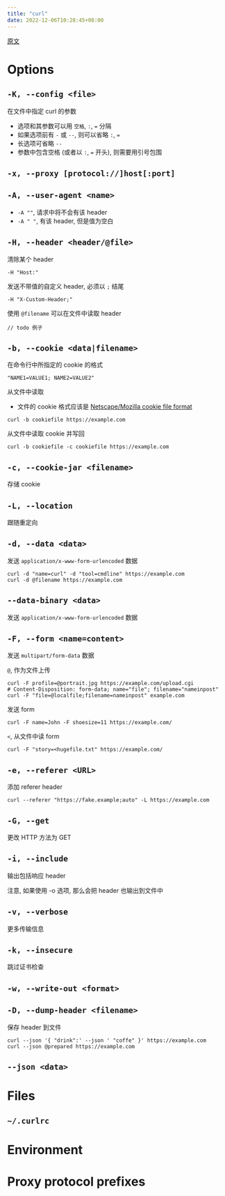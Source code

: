 ```yaml
---
title: "curl"
date: 2022-12-06T10:28:45+08:00
---
```


[原文](https://curl.se/docs/manpage.html)

# Options

## `-K, --config <file>`

在文件中指定 curl 的参数

- 选项和其参数可以用 `空格`, `:`, `=` 分隔
- 如果选项前有 `-` 或 `--`, 则可以省略 `:`, `=`
- 长选项可省略 `--`
- 参数中包含空格 (或者以 `:`, `=` 开头), 则需要用引号包围

## `-x, --proxy [protocol://]host[:port]`

## `-A, --user-agent <name>`

- `-A ""`, 请求中将不会有该 header
- `-A " "`, 有该 header, 但是值为空白

## `-H, --header <header/@file>`

清除某个 header
```
-H "Host:"
```

发送不带值的自定义 header, 必须以 `;` 结尾
```
-H "X-Custom-Header;"
```

使用 `@filename` 可以在文件中读取 header
```
// todo 例子
```

## `-b, --cookie <data|filename>`

在命令行中所指定的 cookie 的格式
```
"NAME1=VALUE1; NAME2=VALUE2"
```

从文件中读取
- 文件的 cookie 格式应该是 [Netscape/Mozilla cookie file format](https://everything.curl.dev/http/cookies/fileformat)
```shell
curl -b cookiefile https://example.com
```

从文件中读取 cookie 并写回
```shell
curl -b cookiefile -c cookiefile https://example.com
```

## `-c, --cookie-jar <filename>`

存储 cookie



## `-L, --location`

跟随重定向



## `-d, --data <data>`

发送 `application/x-www-form-urlencoded` 数据
```shell
curl -d "name=curl" -d "tool=cmdline" https://example.com
curl -d @filename https://example.com
```

## `--data-binary <data>`

发送 `application/x-www-form-urlencoded` 数据



## `-F, --form <name=content>`

发送 `multipart/form-data` 数据

`@`, 作为文件上传
```shell
curl -F profile=@portrait.jpg https://example.com/upload.cgi
# Content-Disposition: form-data; name="file"; filename="nameinpost"
curl -F "file=@localfile;filename=nameinpost" example.com
```

发送 form
```shell
curl -F name=John -F shoesize=11 https://example.com/
```

`<`, 从文件中读 form
```shell
curl -F "story=<hugefile.txt" https://example.com/
```



## `-e, --referer <URL>`

添加 referer header
```shell
curl --referer "https://fake.example;auto" -L https://example.com
```



## `-G, --get`

更改 HTTP 方法为 GET



## `-i, --include`

输出包括响应 header

注意, 如果使用 -o 选项, 那么会把 header 也输出到文件中



## `-v, --verbose`

更多传输信息



## `-k, --insecure`

跳过证书检查



## `-w, --write-out <format>`



## `-D, --dump-header <filename>`

保存 header 到文件
```shell
curl --json '{ "drink":' --json ' "coffe" }' https://example.com
curl --json @prepared https://example.com
```


## `--json <data>`


# Files

## `~/.curlrc`

# Environment

# Proxy protocol prefixes